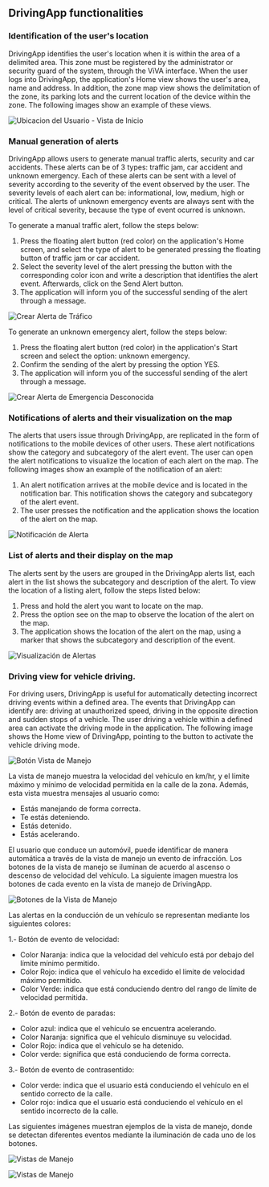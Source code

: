 ## DrivingApp functionalities

### Identification of the user's location

DrivingApp identifies the user's location when it is within the area of a delimited area. This zone must be registered by the administrator or security guard of the system, through the ViVA interface.
When the user logs into DrivingApp, the application's Home view shows the user's area, name and address. In addition, the zone map view shows the delimitation of the zone, its parking lots and the current location of the device within the zone. The following images show an example of these views.

![Ubicacion del Usuario - Vista de Inicio](img/drivingapp/ubicacionUsuarioInicio.png)

### Manual generation of alerts

DrivingApp allows users to generate manual traffic alerts, security and car accidents. These alerts can be of 3 types: traffic jam, car accident and unknown emergency. Each of these alerts can be sent with a level of severity according to the severity of the event observed by the user. The severity levels of each alert can be: informational, low, medium, high or critical. The alerts of unknown emergency events are always sent with the level of critical severity, because the type of event ocurred is unknown.

To generate a manual traffic alert, follow the steps below:

1. Press the floating alert button (red color) on the application's Home screen, and select the type of alert to be generated pressing the floating button of traffic jam or car accident.
2. Select the  severity level of the alert pressing the button with the corresponding color icon and write a description that identifies the alert event. Afterwards, click on the Send Alert button.
3. The application will inform you of the successful sending of the alert through a message.

![Crear Alerta de Tráfico](img/drivingapp/crearAlertaTrafico.png)

To generate an unknown emergency alert, follow the steps below:

1. Press the floating alert button (red color) in the application's Start screen and select the option: unknown emergency.
2. Confirm the sending of the alert by pressing the option YES.
3. The application will inform you of the successful sending of the alert through a message.

![Crear Alerta de Emergencia Desconocida](img/drivingapp/crearAlertaEmergencia.png)

### Notifications of alerts and their visualization on the map

The alerts that users issue through DrivingApp, are replicated in the form of notifications to the mobile devices of other users. These alert notifications show the category and subcategory of the alert event. The user can open the alert notifications to visualize the location of each alert on the map. The following images show an example of the notification of an alert:

1. An alert notification arrives at the mobile device and is located in the notification bar. This notification shows the category and subcategory of the alert event.
2. The user presses the notification and the application shows the location of the alert on the map.

![Notificación de Alerta](img/drivingapp/notificacionAlerta.png)

### List of alerts and their display on the map

The alerts sent by the users are grouped in the DrivingApp alerts list, each alert in the list shows the subcategory and description of the alert. To view the location of a listing alert, follow the steps listed below:

1. Press and hold the alert you want to locate on the map.
2. Press the option see on the map to observe the location of the alert on the map.
3. The application shows the location of the alert on the map, using a marker that shows the subcategory and description of the event.

![Visualización de Alertas](img/drivingapp/visualizacionAlertas.png)

### Driving view for vehicle driving.

For driving users, DrivingApp is useful for automatically detecting incorrect driving events within a defined area. The events that DrivingApp can identify are: driving at unauthorized speed, driving in the opposite direction and sudden stops of a vehicle. The user driving a vehicle within a defined area can activate the driving mode in the application. The following image shows the Home view of DrivingApp, pointing to the button to activate the vehicle driving mode.

![Botón Vista de Manejo](img/drivingapp/botonVistaManejo.png)

La vista de manejo muestra la velocidad del vehículo en km/hr, y el límite máximo y mínimo de velocidad permitida en la calle de la zona. Además, esta vista muestra mensajes al usuario como:

- Estás manejando de forma correcta.
- Te estás deteniendo.
- Estás detenido.
- Estás acelerando.

El usuario que conduce un automóvil, puede identificar de manera automática a través de la vista de manejo un evento de infracción. Los botones de la vista de manejo se iluminan de acuerdo al ascenso o descenso de velocidad del vehículo. La siguiente imagen muestra los botones de cada evento en la vista de manejo de DrivingApp.

![Botones de la Vista de Manejo](img/drivingapp/botonesEventosAutomaticos.png)

Las alertas en la conducción de un vehículo se representan mediante los siguientes colores:

1.- Botón de evento de velocidad: 

- Color Naranja: indica que la velocidad del vehículo está por debajo del límite mínimo permitido.
- Color Rojo: indica que el vehículo ha excedido el límite de velocidad máximo permitido.
- Color Verde: indica que está conduciendo dentro del rango de límite de velocidad permitida. 

2.- Botón de evento de paradas:

- Color azul: indica que el vehículo se encuentra acelerando.
- Color Naranja: significa que el vehículo disminuye su velocidad.
- Color Rojo: indica que el vehículo se ha detenido.
- Color verde: significa que está conduciendo de forma correcta.

3.- Botón de evento de contrasentido:

- Color verde: indica que el usuario está conduciendo el vehículo en el sentido correcto de la calle.
- Color rojo: indica que el usuario está conduciendo el vehículo en el sentido incorrecto de la calle.

Las siguientes imágenes muestran ejemplos de la vista de manejo, donde se detectan diferentes eventos mediante la iluminación de cada uno de los botones.

![Vistas de Manejo](img/drivingapp/vistasManejo1.png)

![Vistas de Manejo ](img/drivingapp/vistasManejo2.png)